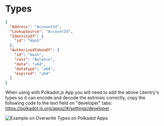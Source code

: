 # Types 

```json
{
  "Address": "AccountId",
  "LookupSource": "AccountId",
  "IdentityOf": {
    "id": "Hash"
  },
  "AuthorizedTokenOf": {
    "id": "Hash",
    "cost": "Balance",
    "data": "u64",
    "datatype": "u64",
    "expired": "u64"
  }
}
```

When using with Polkadot.js App you will need to add the above Litentry's types so it can encode and decode the extrinsic correctly, copy the following code to the text field on "developer" tabs: https://polkadot.js.org/apps//#/settings/developer .

![Example on Overwrite Types on Polkadot Apps](./useWithAPI.png)
